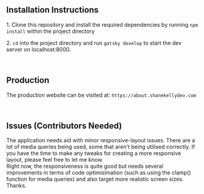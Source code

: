 ## Installation Instructions

<p>1. Clone this repository and install the required dependencies by running <code>npm install</code> within the project directory</p>

<p>2. <code>cd</code> into the project directory and run <code>gatsby develop</code> to start the dev server on localhost:8000.</p>

<br>

## Production

<p>The production website can be visited at: <code>https://about.shanekellydev.com</code> </p>
  
  <br>

## Issues (Contributors Needed)

The application needs aid with minor responsive-layout issues. There are a lot of media queries being used, some that aren't being utilised correctly. If you have the time to make any tweaks for creating a more responsive layout, please feel free to let me know.
<br>
Right now, the responsiveness is quite good but needs several improvements in terms of code optimisimation (such as using the clamp() function for media queries) and also target more realistic screen sizes. Thanks.
